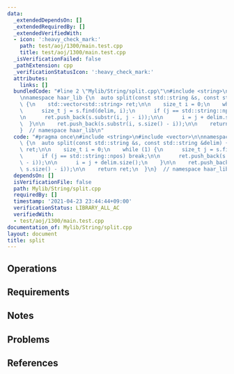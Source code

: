 ```yaml
---
data:
  _extendedDependsOn: []
  _extendedRequiredBy: []
  _extendedVerifiedWith:
  - icon: ':heavy_check_mark:'
    path: test/aoj/1300/main.test.cpp
    title: test/aoj/1300/main.test.cpp
  _isVerificationFailed: false
  _pathExtension: cpp
  _verificationStatusIcon: ':heavy_check_mark:'
  attributes:
    links: []
  bundledCode: "#line 2 \"Mylib/String/split.cpp\"\n#include <string>\n#include <vector>\n\
    \nnamespace haar_lib {\n  auto split(const std::string &s, const std::string &delim)\
    \ {\n    std::vector<std::string> ret;\n\n    size_t i = 0;\n    while (1) {\n\
    \      size_t j = s.find(delim, i);\n      if (j == std::string::npos) break;\n\
    \n      ret.push_back(s.substr(i, j - i));\n\n      i = j + delim.size();\n  \
    \  }\n\n    ret.push_back(s.substr(i, s.size() - i));\n\n    return ret;\n  }\n\
    }  // namespace haar_lib\n"
  code: "#pragma once\n#include <string>\n#include <vector>\n\nnamespace haar_lib\
    \ {\n  auto split(const std::string &s, const std::string &delim) {\n    std::vector<std::string>\
    \ ret;\n\n    size_t i = 0;\n    while (1) {\n      size_t j = s.find(delim, i);\n\
    \      if (j == std::string::npos) break;\n\n      ret.push_back(s.substr(i, j\
    \ - i));\n\n      i = j + delim.size();\n    }\n\n    ret.push_back(s.substr(i,\
    \ s.size() - i));\n\n    return ret;\n  }\n}  // namespace haar_lib\n"
  dependsOn: []
  isVerificationFile: false
  path: Mylib/String/split.cpp
  requiredBy: []
  timestamp: '2021-04-23 23:44:44+09:00'
  verificationStatus: LIBRARY_ALL_AC
  verifiedWith:
  - test/aoj/1300/main.test.cpp
documentation_of: Mylib/String/split.cpp
layout: document
title: split
---
```


## Operations

## Requirements

## Notes

## Problems

## References
